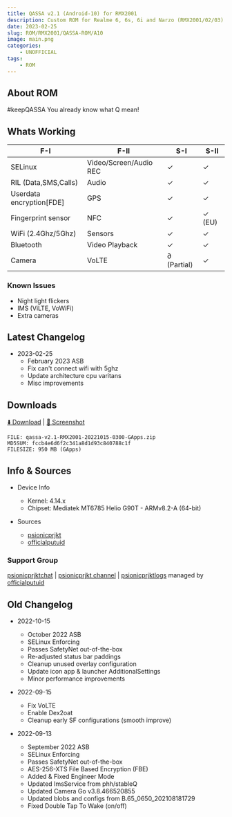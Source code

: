 ```yaml
---
title: QASSA v2.1 (Android-10) for RMX2001
description: Custom ROM for Realme 6, 6s, 6i and Narzo (RMX2001/02/03)
date: 2023-02-25
slug: ROM/RMX2001/QASSA-ROM/A10
image: main.png
categories:
    - UNOFFICIAL
tags:
    - ROM
---
```


## About ROM
#keepQASSA
You already know what Q mean!

## Whats Working
F-I | F-II | S-I | S-II
---------|---------|---------|---------
SELinux | Video/Screen/Audio REC | ✓ | ✓
RIL (Data,SMS,Calls) | Audio | ✓ | ✓
Userdata encryption[FDE] | GPS | ✓ | ✓
Fingerprint sensor | NFC | ✓ | ✓ (EU)
WiFi (2.4Ghz/5Ghz) | Sensors | ✓ | ✓
Bluetooth | Video Playback | ✓ | ✓
Camera | VoLTE | ∂ (Partial) | ✓

### Known Issues
* Night light flickers
* IMS (ViLTE, VoWiFi)
* Extra cameras

## Latest Changelog
* 2023-02-25
  * February 2023 ASB
  * Fix can't connect wifi with 5ghz
  * Update architecture cpu varitans
  * Misc improvements

## Downloads
[⬇️ Download](https://sourceforge.net/projects/psionicprjkt/files/RMX2001/QASSA-A10/qassa-v2.1-RMX2001-20230225-0637-GApps.zip/download) | [🌆 Screenshot](https://photos.app.goo.gl/2a9L3gAKo5FfV1568)

```
FILE: qassa-v2.1-RMX2001-20221015-0300-GApps.zip
MD5SUM: fccb4e6d6f2c341a8d1d93c840788c1f
FILESIZE: 950 MB (GApps)
```

## Info & Sources
* Device Info
  * Kernel: 4.14.x
  * Chipset: Mediatek MT6785 Helio G90T - ARMv8.2-A (64-bit)

* Sources
  * [psionicprjkt](https://github.com/psionicprjkt)
  * [officialputuid](https://github.com/officialputuid)

### Support Group
[psionicprjktchat](https://t.me/psionicprjktchat) | [psionicprjkt channel](https://t.me/psionicprjkt) | [psionicprjktlogs](https://t.me/psionicprjktlogs) managed by [officialputuid](https://t.me/officialputuid)

## Old Changelog
* 2022-10-15
  * October 2022 ASB
  * SELinux Enforcing
  * Passes SafetyNet out-of-the-box
  * Re-adjusted status bar paddings
  * Cleanup unused overlay configuration
  * Update icon app & launcher AdditionalSettings
  * Minor performance improvements

* 2022-09-15
  * Fix VoLTE
  * Enable Dex2oat
  * Cleanup early SF configurations (smooth improve)

* 2022-09-13
  * September 2022 ASB
  * SELinux Enforcing
  * Passes SafetyNet out-of-the-box
  * AES-256-XTS File Based Encryption (FBE)
  * Added & Fixed Engineer Mode
  * Updated ImsService from phh/stableQ
  * Updated Camera Go v3.8.466520855
  * Updated blobs and configs from B.65_0650_202108181729
  * Fixed Double Tap To Wake (on/off)
